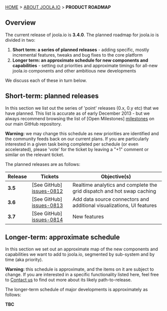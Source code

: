 <a name="top" />

[HOME](Home) > [ABOUT JOOLA.IO](joola.io-overview) > **PRODUCT ROADMAP**

## Overview

The current release of joola.io is **3.4.0**. The planned roadmap for joola.io is divided in two:

1. **Short term: a series of planned releases** - adding specific, mostly incremental features, tweaks and bug fixes to the core platform
2. **Longer term: an approximate schedule for new components and capabilities** - setting out priorities and approximate timings for all-new joola.io components and other ambitious new developments

We discuss each of these in turn below.

## Short-term: planned releases

In this section we list out the series of 'point' releases (0.x, 0.y etc) that we have planned. This list is accurate as of early December 2013 - but we always recommend browsing the list of [Open Milestones] [milestones] on our main GitHub repository.

**Warning:** we may change this schedule as new priorities are identified and the community feeds back on our current plans. If you are particularly interested in a given task being completed per schedule (or even accelerated), please 'vote' for the ticket by leaving a "+1" comment or similar on the relevant ticket.

The planned releases are as follows:

| Release   | Tickets                   | Objective(s)                                                                                           |
|-----------|---------------------------|--------------------------------------------------------------------------------------------------------|
| **3.5**   | [See GitHub] [issues-0812] | Realtime analytics and complete the grid dispatch and hot swap caching                         			 |
| **3.6**   | [See GitHub] [issues-0813] | Add data source connectors and additional visualizations, UI features                         				 |
| **3.7**   | [See GitHub] [issues-0814] | New features 																																												 |

## Longer-term: approximate schedule

In this section we set out an approximate map of the new components and capabilities we want to add to joola.io, segmented by sub-system and by time (aka priority).

**Warning:** this schedule is approximate, and the items on it are subject to change. If you are interested in a specific functionality listed here, feel free to [Contact us](Talk-to-us) to find out more about its likely path-to-release.

The longer-term schedule of major developments is approximately as follows:

**TBC**

[milestones]: https://github.com/joola/joola.io/issues/milestones

[issues-0812]: https://github.com/joola/joola.io/issues?milestone=2&state=open
[issues-0813]: https://github.com/joola/joola.io/issues?milestone=3&state=open
[issues-0814]: https://github.com/joola/joola.io/issues?milestone=4&state=open